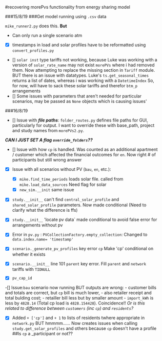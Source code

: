 #recovering morePvs functionality from energy sharing model

###15/8/19
###Get model running using `.csv` data 

 `mike_runner2.py` does this. 
 **But** 
 - Can only run a single scenario atm
 - [X] timestamps in load and solar profiles have to be reformatted using `convert_profiles.py`
- []  `solar inst` type tariffs not working, because Luke was working with a version of  `solar_rate_name` may not exist
 `morePVs` where i had removed them. Now attempting to replace the missing section in `Tariff` module. BUT there is an issue
 with datatypes. Luke's `ts.get_seasonal_times` returns a list of dates, whereas i was working with a `DatetimeIndex`
 So, for now, will have to sack these solar tariffs and therefor `btm_p` arrangements
- [] Some issues with parameters that aren't needed for particular scenarios, may be passed as `None` objects which is causing issues'


###16/8/19
- [] Issue with ***file paths***: `folder_routes.py` defines file paths for GUI, particularly for output.
I want to override these with base_path, project and study names from `morePVs2.py`.

***CAN I JUST SET A flag `override_folders`??***


- [] Issue with how `cp` is handled. Was counted as an additional apartment / customer which affected the 
financial outcomes for `en`. Now right # of participants but still wrong answer


- [X] Issue with all scenarios without PV (`bau`, `en`, etc.):
   - [X] `mike.find_time_periods` loads solar file. called from `mike.load_data_sources` Need flag for solar
   - [X] `new_sim.__init` same issue
   
- [X] `study.__init__` can't find `central_solar_profile` and `shared_solar_profile` parameters. Now made conditional
    (Need to clarify what the difference is ffs)

 -[X] `study.__init__` 'locate pv data` made conditional to avoid false error for arrangements without pv
 
 -[X] Error in `pv.py` : `PVCollectionFactory.empty_collection`:
  Changed to `data.index.name= 'timestamp'`
  
  -[X] `scenario._generate_pv_profiles`  key error `cp`  Make 'cp' conditional on whether it exists
  -[X] `scenario.__init__` line 101 `parent` key error. Fill `parent` and `network` tariffs with `TIDNULL`
  -[X] `pv_cap_id`
  
  -[] Issue:`bau` scenario now running BUT outputs are wrong:
        - customer bills and totals are correct, but `cp` bill is much lower, 
        - also retailer receipt and total bulding cost;
        - retailler bill less but by smaller amount
        - `import_kWh` is less by `4828.14` (Total cp load is `4828.154428`). Coincidence!!
  *Or is this related to difference between `customers` (inc `cp`) and `residents`?*
  
  -[X] Added `+ ['cp']` and `+ 1` to lists of residents twhere appropriate in `network.py`
  BUT hmmmm...... Now creates issues when calling `study.get_solar_profiles` and others because `cp` doesn't have a profile
  ##Is `cp` a _participant or not??
  
  